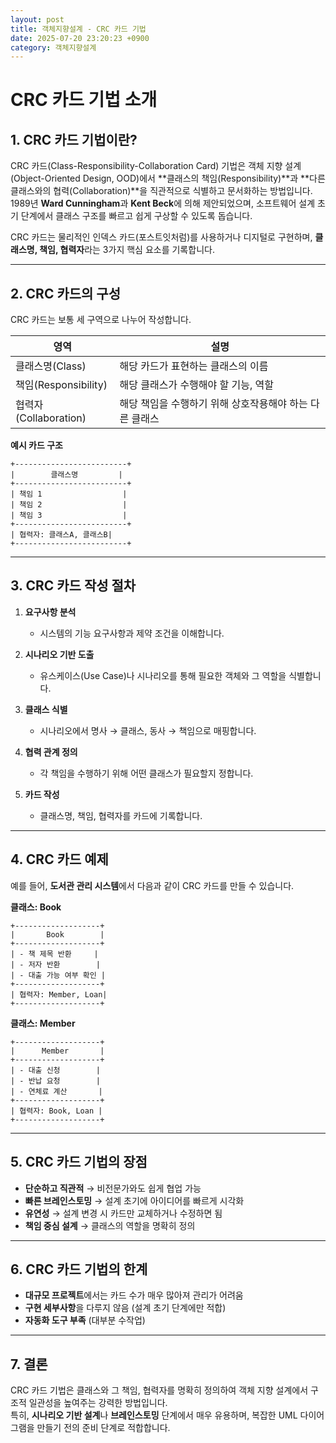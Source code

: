```yaml
---
layout: post
title: 객체지향설계 - CRC 카드 기법
date: 2025-07-20 23:20:23 +0900
category: 객체지향설계
---
```

# CRC 카드 기법 소개

## 1. CRC 카드 기법이란?
CRC 카드(Class-Responsibility-Collaboration Card) 기법은 객체 지향 설계(Object-Oriented Design, OOD)에서 **클래스의 책임(Responsibility)**과 **다른 클래스와의 협력(Collaboration)**을 직관적으로 식별하고 문서화하는 방법입니다.  
1989년 **Ward Cunningham**과 **Kent Beck**에 의해 제안되었으며, 소프트웨어 설계 초기 단계에서 클래스 구조를 빠르고 쉽게 구상할 수 있도록 돕습니다.

CRC 카드는 물리적인 인덱스 카드(포스트잇처럼)를 사용하거나 디지털로 구현하며, **클래스명, 책임, 협력자**라는 3가지 핵심 요소를 기록합니다.

---

## 2. CRC 카드의 구성

CRC 카드는 보통 세 구역으로 나누어 작성합니다.

| **영역** | **설명** |
|----------|----------|
| 클래스명(Class) | 해당 카드가 표현하는 클래스의 이름 |
| 책임(Responsibility) | 해당 클래스가 수행해야 할 기능, 역할 |
| 협력자(Collaboration) | 해당 책임을 수행하기 위해 상호작용해야 하는 다른 클래스 |

**예시 카드 구조**
```
+-------------------------+
|        클래스명         |
+-------------------------+
| 책임 1                  |
| 책임 2                  |
| 책임 3                  |
+-------------------------+
| 협력자: 클래스A, 클래스B|
+-------------------------+
```

---

## 3. CRC 카드 작성 절차

1. **요구사항 분석**  
   - 시스템의 기능 요구사항과 제약 조건을 이해합니다.

2. **시나리오 기반 도출**  
   - 유스케이스(Use Case)나 시나리오를 통해 필요한 객체와 그 역할을 식별합니다.

3. **클래스 식별**  
   - 시나리오에서 명사 → 클래스, 동사 → 책임으로 매핑합니다.

4. **협력 관계 정의**  
   - 각 책임을 수행하기 위해 어떤 클래스가 필요할지 정합니다.

5. **카드 작성**  
   - 클래스명, 책임, 협력자를 카드에 기록합니다.

---

## 4. CRC 카드 예제

예를 들어, **도서관 관리 시스템**에서 다음과 같이 CRC 카드를 만들 수 있습니다.

**클래스: Book**
```
+-------------------+
|       Book        |
+-------------------+
| - 책 제목 반환     |
| - 저자 반환        |
| - 대출 가능 여부 확인 |
+-------------------+
| 협력자: Member, Loan|
+-------------------+
```

**클래스: Member**
```
+-------------------+
|      Member       |
+-------------------+
| - 대출 신청        |
| - 반납 요청        |
| - 연체료 계산       |
+-------------------+
| 협력자: Book, Loan |
+-------------------+
```

---

## 5. CRC 카드 기법의 장점

- **단순하고 직관적** → 비전문가와도 쉽게 협업 가능  
- **빠른 브레인스토밍** → 설계 초기에 아이디어를 빠르게 시각화  
- **유연성** → 설계 변경 시 카드만 교체하거나 수정하면 됨  
- **책임 중심 설계** → 클래스의 역할을 명확히 정의  

---

## 6. CRC 카드 기법의 한계

- **대규모 프로젝트**에서는 카드 수가 매우 많아져 관리가 어려움  
- **구현 세부사항**을 다루지 않음 (설계 초기 단계에만 적합)  
- **자동화 도구 부족** (대부분 수작업)

---

## 7. 결론
CRC 카드 기법은 클래스와 그 책임, 협력자를 명확히 정의하여 객체 지향 설계에서 구조적 일관성을 높여주는 강력한 방법입니다.  
특히, **시나리오 기반 설계**나 **브레인스토밍** 단계에서 매우 유용하며, 복잡한 UML 다이어그램을 만들기 전의 준비 단계로 적합합니다.
